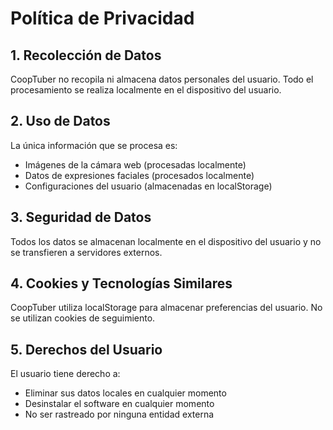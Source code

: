 # Política de Privacidad

## 1. Recolección de Datos
CoopTuber no recopila ni almacena datos personales del usuario. Todo el procesamiento se realiza localmente en el dispositivo del usuario.

## 2. Uso de Datos
La única información que se procesa es:
- Imágenes de la cámara web (procesadas localmente)
- Datos de expresiones faciales (procesados localmente)
- Configuraciones del usuario (almacenadas en localStorage)

## 3. Seguridad de Datos
Todos los datos se almacenan localmente en el dispositivo del usuario y no se transfieren a servidores externos.

## 4. Cookies y Tecnologías Similares
CoopTuber utiliza localStorage para almacenar preferencias del usuario. No se utilizan cookies de seguimiento.

## 5. Derechos del Usuario
El usuario tiene derecho a:
- Eliminar sus datos locales en cualquier momento
- Desinstalar el software en cualquier momento
- No ser rastreado por ninguna entidad externa